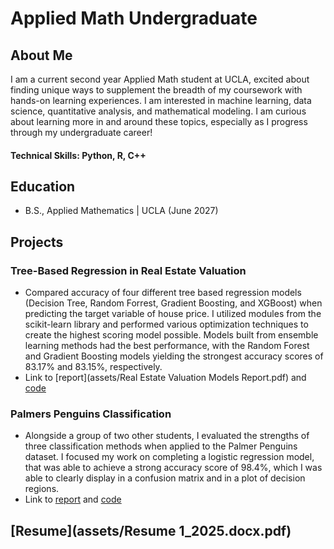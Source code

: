 # Applied Math Undergraduate

## About Me
I am a current second year Applied Math student at UCLA, excited about finding unique ways to supplement the breadth of my coursework with hands-on learning experiences. I am interested in machine learning, data science, quantitative analysis, and mathematical modeling. I am curious about learning more in and around these topics, especially as I progress through my undergraduate career! 

#### Technical Skills: Python, R, C++

## Education
- B.S., Applied Mathematics | UCLA (June 2027)  

## Projects
### Tree-Based Regression in Real Estate Valuation  
- Compared accuracy of four different tree based regression models (Decision Tree, Random Forrest, Gradient Boosting, and XGBoost) when predicting the target variable of house price. I utilized modules from the scikit-learn library and performed various optimization techniques to create the highest scoring model possible. Models built from ensemble learning methods had the best performance, with the Random Forest and Gradient Boosting models yielding the strongest accuracy scores of 83.17% and 83.15%, respectively.
- Link to [report](assets/Real Estate Valuation Models Report.pdf) and [code](assets/Real_Estate_Valuation_Model_Code.ipynb)

### Palmers Penguins Classification   
- Alongside a group of two other students, I evaluated the strengths of three classification methods when applied to the Palmer Penguins dataset. I focused my work on completing a logistic regression model, that was able to achieve a strong accuracy score of 98.4%, which I was able to clearly display in a confusion matrix and in a plot of decision regions.  
- Link to [report](assets/PIC16A_Final_Project.pdf) and [code](assets/PIC16A_FinalProject.ipynb)

## [Resume](assets/Resume 1_2025.docx.pdf)  
